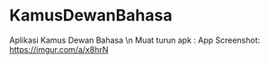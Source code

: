 # KamusDewanBahasa
Aplikasi Kamus Dewan Bahasa \n
Muat turun apk : 
App Screenshot: https://imgur.com/a/x8hrN

